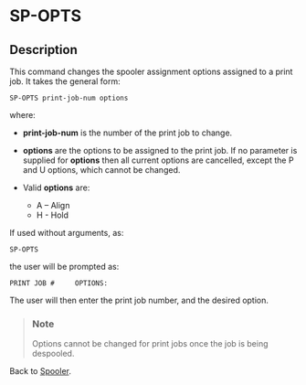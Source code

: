 # SP-OPTS

<PageHeader />

## Description

This command changes the spooler assignment options assigned to a print job. It takes the general form:

```
SP-OPTS print-job-num options
```

where:

- **print-job-num** is the number of the print job to change.
- **options** are the options to be assigned to the print job. If no parameter is supplied for **options** then all current options are cancelled, except the P and U options, which cannot be changed.
  
- Valid **options** are:  
  - A – Align
  - H - Hold

If used without arguments, as:

```
SP-OPTS
```

the user will be prompted as:

```
PRINT JOB #     OPTIONS:
```

The user will then enter the print job number, and the desired option.

> ### Note
>
> Options cannot be changed for print jobs once the job is being despooled.

Back to [Spooler](./../jbase-spooler).

  
<PageFooter />
